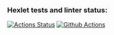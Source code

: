### Hexlet tests and linter status:
[![Actions Status](https://github.com/topmatedesu/php-project-9/actions/workflows/hexlet-check.yml/badge.svg)](https://github.com/topmatedesu/php-project-9/actions)
[![Github Actions](https://github.com/topmatedesu/php-project-9/actions/workflows/github-check.yml/badge.svg)](https://github.com/topmatedesu/php-project-9/actions/workflows/github-check.yml)